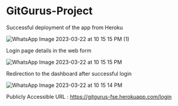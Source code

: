 # GitGurus-Project


Successful deployment of the app from Heroku

![WhatsApp Image 2023-03-22 at 10 15 15 PM (1)](https://user-images.githubusercontent.com/78723743/227103762-a09e87a0-f265-4e94-b9f8-00ec94a59787.jpeg)

Login page details in the web form

![WhatsApp Image 2023-03-22 at 10 15 15 PM](https://user-images.githubusercontent.com/78723743/227103948-81791d5b-6e19-4f7f-93bc-7edfd2d87ff1.jpeg)

Redirection to the dashboard after successful login

![WhatsApp Image 2023-03-22 at 10 15 14 PM](https://user-images.githubusercontent.com/78723743/227104088-241043e7-8f65-452c-8a1c-e3d4f7e9477b.jpeg)

Publicly Accessible URL : https://gitgurus-fse.herokuapp.com/login

